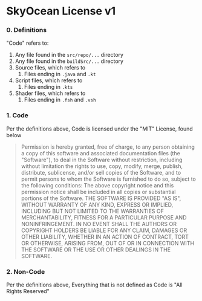 # SkyOcean License v1

### 0. Definitions

"Code" refers to:
1. Any file found in the `src/repo/...` directory
2. Any file found in the `buildSrc/...` directory
3. Source files, which refers to
    1. Files ending in `.java` and `.kt`
4. Script files, which refers to
    1. Files ending in `.kts`
5. Shader files, which refers to
    1. Files ending in `.fsh` and `.vsh`

### 1. Code
  Per the definitions above, Code is licensed under the "MIT" License, found below

> Permission is hereby granted, free of charge, to any person obtaining a copy of this software and associated documentation files (the "Software"), to deal in the Software without restriction, including without limitation the rights to use, copy, modify, merge, publish, distribute, sublicense, and/or sell copies of the Software, and to permit persons to whom the Software is furnished to do so, subject to the following conditions:
The above copyright notice and this permission notice shall be included in all copies or substantial portions of the Software.
THE SOFTWARE IS PROVIDED "AS IS", WITHOUT WARRANTY OF ANY KIND, EXPRESS OR IMPLIED, INCLUDING BUT NOT LIMITED TO THE WARRANTIES OF MERCHANTABILITY, FITNESS FOR A PARTICULAR PURPOSE AND NONINFRINGEMENT. IN NO EVENT SHALL THE AUTHORS OR COPYRIGHT HOLDERS BE LIABLE FOR ANY CLAIM, DAMAGES OR OTHER LIABILITY, WHETHER IN AN ACTION OF CONTRACT, TORT OR OTHERWISE, ARISING FROM, OUT OF OR IN CONNECTION WITH THE SOFTWARE OR THE USE OR OTHER DEALINGS IN THE SOFTWARE.

### 2. Non-Code

 Per the definitions above, Everything that is not defined as Code is "All Rights Reserved"
